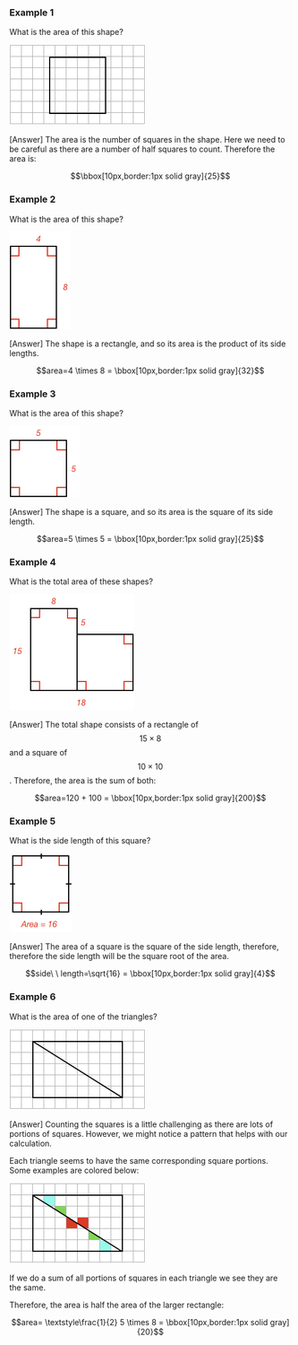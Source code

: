 ### Example 1

What is the area of this shape?

![](ex1.png)

<hintLow>[Answer]
The area is the number of squares in the shape. Here we need to be careful as there are a number of half squares to count. Therefore the area is:


$$\bbox[10px,border:1px solid gray]{25}$$
</hintLow>

### Example 2

What is the area of this shape?

![](ex2.png)

<hintLow>[Answer]
The shape is a rectangle, and so its area is the product of its side lengths.

$$area=4 \times 8 = \bbox[10px,border:1px solid gray]{32}$$
</hintLow>


### Example 3

What is the area of this shape?

![](ex3.png)

<hintLow>[Answer]
The shape is a square, and so its area is the square of its side length.

$$area=5 \times 5 = \bbox[10px,border:1px solid gray]{25}$$
</hintLow>

### Example 4

What is the total area of these shapes?

![](ex4.png)

<hintLow>[Answer]
The total shape consists of a rectangle of $$15 \times 8$$ and a square of $$10 \times 10$$. Therefore, the area is the sum of both:

$$area=120 + 100 = \bbox[10px,border:1px solid gray]{200}$$
</hintLow>

### Example 5

What is the side length of this square?

![](ex5.png)

<hintLow>[Answer]
The area of a square is the square of the side length, therefore, therefore the side length will be the square root of the area.

$$side\ \ length=\sqrt{16} = \bbox[10px,border:1px solid gray]{4}$$
</hintLow>

### Example 6

What is the area of one of the triangles?

![](ex6.png)

<hintLow>[Answer]
Counting the squares is a little challenging as there are lots of portions of squares. However, we might notice a pattern that helps with our calculation.

Each triangle seems to have the same corresponding square portions. Some examples are colored below:

![](ex6a.png)

If we do a sum of all portions of squares in each triangle we see they are the same.

Therefore, the area is half the area of the larger rectangle:

$$area= \textstyle\frac{1}{2} 5 \times 8 = \bbox[10px,border:1px solid gray]{20}$$
</hintLow>
